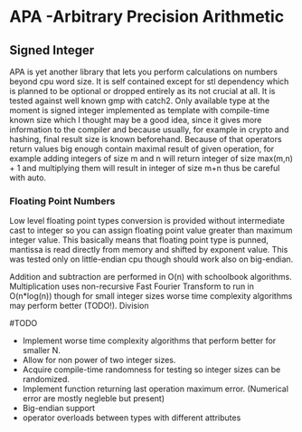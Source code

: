 # APA -Arbitrary Precision Arithmetic
## Signed Integer
APA is yet another library that lets you perform calculations on numbers beyond cpu word size.
It is self contained except for stl dependency which is planned to be optional or dropped entirely as its not crucial at all. It is tested against well known gmp with catch2.
Only available type at the moment is signed integer implemented as template with 
compile-time known size which I thought may be a good idea, since it gives more information
to the compiler and because usually, for example in crypto and hashing,
final result size is known beforehand. Because of that operators return values 
big enough contain maximal result of given operation, for example adding integers of 
size m and n will return integer of size max(m,n) + 1 and multiplying them will result in 
integer of size m+n thus be careful with auto.

### Floating Point Numbers
Low level floating point types conversion is provided without intermediate cast to integer
so you can assign floating point value greater than maximum integer value.
This basically means that floating point type is punned, 
mantissa is read directly from memory and shifted by exponent value. 
This was tested only on little-endian cpu though should work also on big-endian.


Addition and subtraction are performed in O(n) with schoolbook algorithms.
Multiplication uses non-recursive Fast Fourier Transform to run in O(n*log(n)) 
though for small integer sizes worse time complexity algorithms may perform better (TODO!).
Division


#TODO
* Implement worse time complexity algorithms that perform better for smaller N.
* Allow for non power of two integer sizes.
* Acquire compile-time randomness for testing so integer sizes can be randomized.
* Implement function returning last operation maximum error. (Numerical error are mostly negleble but present)
* Big-endian support
* operator overloads between types with different attributes

 

